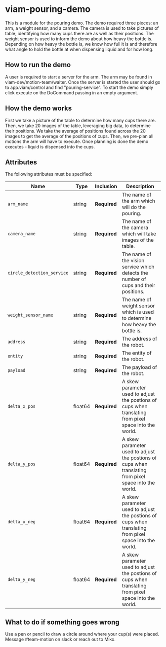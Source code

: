# viam-pouring-demo

This is a module for the pouring demo.
The demo required three pieces: an arm, a weight sensor, and a camera.
The camera is used to take pictures of table, identifying how many cups there are as well as their positions.
The weight sensor is used to inform the demo about how heavy the bottle is. Depending on how heavy the bottle is, we know how full it is and therefore what angle to hold the bottle at when dispensing liquid and for how long.

## How to run the demo

A user is required to start a server for the arm. The arm may be found in viam-dev/motion-team/waiter. Once the server is started the user should go to app.viam/control and find "pouring-service". To start the demo simply click execute on the DoCommand passing in an empty argument.

## How the demo works

First we take a picture of the table to determine how many cups there are.
Then, we take 20 images of the table, leveraging big data, to determine their positions.
We take the average of positions found across the 20 images to get the average of the positions of cups.
Then, we pre-plan all motions the arm will have to execute.
Once planning is done the demo executes - liquid is dispensed into the cups.

## Attributes

The following attributes must be specified:

| Name                       | Type    | Inclusion    | Description                                                                                            |
| -------------------------- | ------- | ------------ | ------------------------------------------------------------------------------------------------------ |
| `arm_name`                 | string  | **Required** | The name of the arm which will do the pouring.                                                         |
| `camera_name`              | string  | **Required** | The name of the camera which will take images of the table.                                            |
| `circle_detection_service` | string  | **Required** | The name of the vision service which detects the number of cups and their positions.                   |
| `weight_sensor_name`       | string  | **Required** | The name of weight sensor which is used to determine how heavy the bottle is.                          |
| `address`                  | string  | **Required** | The address of the robot.                                                                              |
| `entity`                   | string  | **Required** | The entity of the robot.                                                                               |
| `payload`                  | string  | **Required** | The payload of the robot.                                                                              |
| `delta_x_pos`              | float64 | **Required** | A skew parameter used to adjust the postions of cups when translating from pixel space into the world. |
| `delta_y_pos`              | float64 | **Required** | A skew parameter used to adjust the postions of cups when translating from pixel space into the world. |
| `delta_x_neg`              | float64 | **Required** | A skew parameter used to adjust the postions of cups when translating from pixel space into the world. |
| `delta_y_neg`              | float64 | **Required** | A skew parameter used to adjust the postions of cups when translating from pixel space into the world. |

## What to do if something goes wrong

Use a pen or pencil to draw a circle around where your cup(s) were placed.
Message #team-motion on slack or reach out to Miko.
